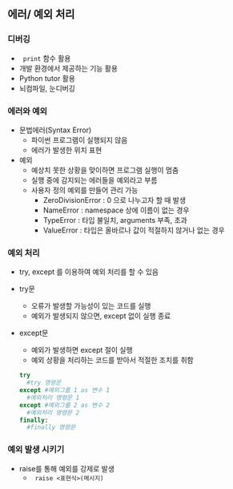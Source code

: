 ## 에러/ 예외 처리
### 디버깅
* ` print` 함수 활용
* 개발 환경에서 제공하는 기능 활용
* Python tutor 활용
* 뇌컴파일, 눈디버깅

### 에러와 예외
* 문법에러(Syntax Error)
  * 파이썬 프로그램이 실행되지 않음
  * 에러가 발생한 위치 표현
* 예외
  * 예상치 못한 상황을 맞이하면 프로그램 실행이 멈춤
  * 실행 중에 감지되는 에러들을 예외라고 부름
  * 사용자 정의 예외를 만들어 관리 가능
    * ZeroDivisionError : 0 으로 나누고자 할 때 발생
    * NameError : namespace 상에 이름이 없는 경우
    * TypeError : 타입 불일치, arguments 부족, 초과
    * ValueError : 타입은 올바르나 값이 적절하지 않거나 없는 경우
  

### 예외 처리

* try, except 를 이용하여 예외 처리를 할 수 있음

* try문

  * 오류가 발생할 가능성이 있는 코드를 실행
  * 예외가 발생되지 않으면, except 없이 실행 종료

* except문

  * 예외가 발생하면 except 절이 실행
  * 예외 상황을 처리하는 코드를 받아서 적절한 조치를 취함

  ```python
  try
  	#try 명령문
  except #예외그룹 1 as 변수 1
  	#예외처리 명령문 1
  except #예외그룹 2 as 변수 2
  	#예외처리 명령문 2
  finally:
  	#finally 명령문
  ```

  

### 예외 발생 시키기

* raise를 통해 예외를 강제로 발생
  * ` raise <표현식>(메시지)`